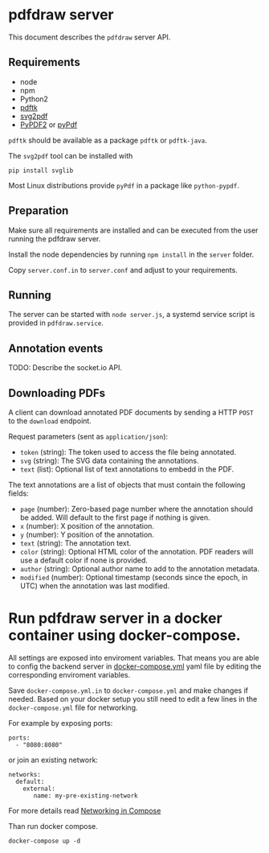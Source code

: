 # pdfdraw server

This document describes the `pdfdraw` server API.

## Requirements

- node
- npm
- Python2
- [pdftk](https://www.pdflabs.com/tools/pdftk-server/)
- [svg2pdf](https://pypi.org/project/svglib/)
- [PyPDF2](https://pypi.org/project/PyPDF2/) or [pyPdf](https://pypi.org/project/pyPdf/)

`pdftk` should be available as a package `pdftk` or `pdftk-java`.

The `svg2pdf` tool can be installed with

    pip install svglib

Most Linux distributions provide `pyPdf` in a package like `python-pypdf`.


## Preparation

Make sure all requirements are installed and can be executed from the user
running the pdfdraw server.

Install the node dependencies by running `npm install` in the `server` folder.

Copy `server.conf.in` to `server.conf` and adjust to your requirements.


## Running

The server can be started with `node server.js`, a systemd service script is
provided in `pdfdraw.service`.


## Annotation events

TODO: Describe the socket.io API.


## Downloading PDFs

A client can download annotated PDF documents by sending a HTTP `POST` to the
`download` endpoint.

Request parameters (sent as `application/json`):
- `token` (string): The token used to access the file being annotated.
- `svg` (string): The SVG data containing the annotations.
- `text` (list): Optional list of text annotations to embedd in the PDF.

The text annotations are a list of objects that must contain the following
fields:
- `page` (number): Zero-based page number where the annotation should be added.
  Will default to the first page if nothing is given.
- `x` (number): X position of the annotation.
- `y` (number): Y position of the annotation.
- `text` (string): The annotation text.
- `color` (string): Optional HTML color of the annotation. PDF readers will use
  a default color if none is provided.
- `author` (string): Optional author name to add to the annotation metadata.
- `modified` (number): Optional timestamp (seconds since the epoch, in UTC)
  when the annotation was last modified.

# Run pdfdraw server in a docker container using docker-compose.

All settings are exposed into enviroment variables. That means you are able to config the backend server in [docker-compose.yml](docker-compose.yml.in) yaml file by editing the corresponding enviroment variables.

Save `docker-compose.yml.in` to `docker-compose.yml` and make changes if needed.
Based on your docker setup you still need to edit a few lines in the `docker-compose.yml` file for networking. 

For example by exposing ports:

    ports:  
      - "8080:8080"
 
or join an existing network:

    networks:  
      default:
        external:
           name: my-pre-existing-network

For more details read [Networking in Compose](https://docs.docker.com/compose/networking/)

Than run docker compose.

    docker-compose up -d
